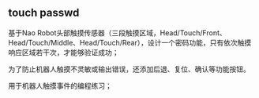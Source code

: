 touch passwd
----
基于Nao Robot头部触摸传感器（三段触摸区域，Head/Touch/Front、Head/Touch/Middle、Head/Touch/Rear），设计一个密码功能，只有依次触摸响应区域若干次，才能够验证成功；

为了防止机器人触摸不灵敏或输出错误，还添加后退、复位、确认等功能按钮。

用于机器人触摸事件的编程练习；

